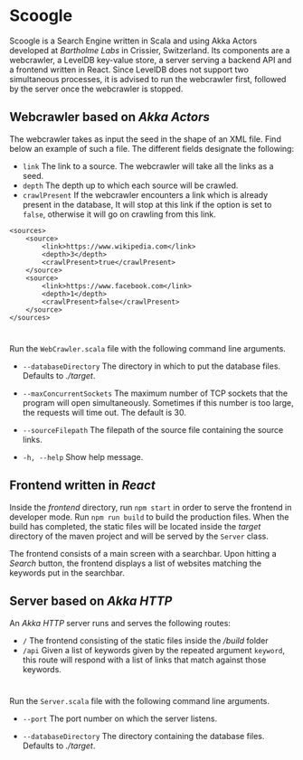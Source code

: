 # Scoogle

Scoogle is a Search Engine written in Scala and using Akka Actors developed at *Bartholme Labs* in Crissier,
Switzerland. Its components are a webcrawler, a LevelDB key-value store, a server serving a backend API and a frontend
written in React. Since LevelDB does not support two simultaneous processes, it is advised to run the webcrawler first,
followed by the server once the webcrawler is stopped.

## Webcrawler based on *Akka Actors*

The webcrawler takes as input the seed in the shape of an XML file. 
Find below an example of such a file. The different fields designate the following:

- `link` The link to a source. The webcrawler will take all the links as a seed.
- `depth` The depth up to which each source will be crawled.
- `crawlPresent` If the webcrawler encounters a link which is already present in the database, It will stop at this link if the option is set to `false`, otherwise it will go on crawling from this link.

```
<sources>
    <source>
        <link>https://www.wikipedia.com</link>
        <depth>3</depth>
        <crawlPresent>true</crawlPresent>
    </source>
    <source>
        <link>https://www.facebook.com</link>
        <depth>1</depth>
        <crawlPresent>false</crawlPresent>
    </source>
</sources>
```
#

Run the `WebCrawler.scala` file with the following command line arguments.

- `--databaseDirectory` The directory in which to put the database files. Defaults to *./target*.

- `--maxConcurrentSockets` The maximum number of TCP sockets that the program will open simultaneously. Sometimes if this number is too large, the requests will time out. The default is 30.

- `--sourceFilepath` The filepath of the source file containing the source links.

- `-h, --help` Show help message.

## Frontend written in *React*

Inside the *frontend* directory, run `npm start` in order to serve the frontend in developer mode. Run `npm run build` to build the production files. When the build has completed, the static files will be located inside the *target* directory of the maven project and will be served by the `Server` class.

The frontend consists of a main screen with a searchbar. Upon hitting a *Search* button, the frontend displays a list of websites matching the keywords put in the searchbar.

## Server based on *Akka HTTP*

An *Akka HTTP* server runs and serves the following routes:

- `/` The frontend consisting of the static files inside the */build* folder
- `/api` Given a list of keywords given by the repeated argument `keyword`, this route will respond with a list of links that match against those keywords.

#

Run the `Server.scala` file with the following command line arguments.

- `--port` The port number on which the server listens.

- `--databaseDirectory` The directory containing the database files. Defaults to *./target*.
